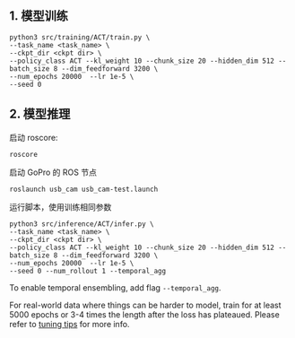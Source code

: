 
## 1. 模型训练

    python3 src/training/ACT/train.py \
    --task_name <task_name> \
    --ckpt_dir <ckpt dir> \
    --policy_class ACT --kl_weight 10 --chunk_size 20 --hidden_dim 512 --batch_size 8 --dim_feedforward 3200 \
    --num_epochs 20000  --lr 1e-5 \
    --seed 0

## 2. 模型推理

启动 roscore:

    roscore

启动 GoPro 的 ROS 节点
```
roslaunch usb_cam usb_cam-test.launch
```
运行脚本，使用训练相同参数
```
python3 src/inference/ACT/infer.py \
--task_name <task_name> \
--ckpt_dir <ckpt dir> \
--policy_class ACT --kl_weight 10 --chunk_size 20 --hidden_dim 512 --batch_size 8 --dim_feedforward 3200 \
--num_epochs 20000  --lr 1e-5 \
--seed 0 --num_rollout 1 --temporal_agg
```
To enable temporal ensembling, add flag ``--temporal_agg``.

For real-world data where things can be harder to model, train for at least 5000 epochs or 3-4 times the length after the loss has plateaued.
Please refer to [tuning tips](https://docs.google.com/document/d/1FVIZfoALXg_ZkYKaYVh-qOlaXveq5CtvJHXkY25eYhs/edit?usp=sharing) for more info.
